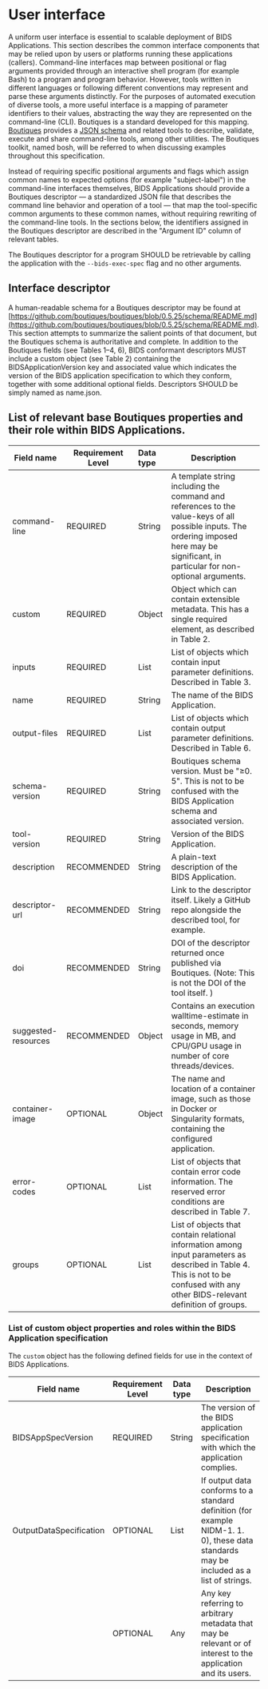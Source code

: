 # User interface

A uniform user interface is essential to scalable deployment of BIDS
Applications. This section describes the common interface components that may be
relied upon by users or platforms running these applications (callers).
Command-line interfaces map between positional or flag arguments provided
through an interactive shell program (for example Bash) to a program and program
behavior. However, tools written in different languages or following different
conventions may represent and parse these arguments distinctly. For the purposes
of automated execution of diverse tools, a more useful interface is a mapping of
parameter identifiers to their values, abstracting the way they are represented
on the command-line (CLI). Boutiques is a standard developed for this mapping.
[Boutiques](https://github.com/boutiques/boutiques) provides a
[JSON schema](https://github.com/boutiques/boutiques/tree/master/schema) and
related tools to describe, validate, execute and share command-line tools, among
other utilities. The Boutiques toolkit, named bosh, will be referred to when
discussing examples throughout this specification.

Instead of requiring specific positional arguments and flags which assign common
names to expected options (for example "subject-label") in the command-line interfaces
themselves, BIDS Applications should provide a Boutiques descriptor — a
standardized JSON file that describes the command line behavior and operation of
a tool — that map the tool-specific common arguments to these common names,
without requiring rewriting of the command-line tools. In the sections below,
the identifiers assigned in the Boutiques descriptor are described in the
"Argument ID" column of relevant tables.

The Boutiques descriptor for a program SHOULD be retrievable by calling the
application with the `--bids-exec-spec` flag and no other arguments.

## Interface descriptor

A human-readable schema for a Boutiques descriptor may be found at
[https://github.com/boutiques/boutiques/blob/0.5.25/schema/README.md](https://github.com/boutiques/boutiques/blob/0.5.25/schema/README.md).
This section attempts to summarize the salient points of that document, but the
Boutiques schema is authoritative and complete. In addition to the Boutiques
fields (see Tables 1–4, 6), BIDS conformant descriptors MUST include a custom
object (see Table 2) containing the BIDSApplicationVersion key and associated
value which indicates the version of the BIDS application specification to which
they conform, together with some additional optional fields. Descriptors SHOULD
be simply named as name.json.

## List of relevant base Boutiques properties and their role within BIDS Applications.

| Field name          | Requirement Level | Data type | Description                                                                                                                                                                               |
|---------------------|-------------------|:----------|-------------------------------------------------------------------------------------------------------------------------------------------------------------------------------------------|
| command-line        | REQUIRED          | String    | A template string including the command and references to the value-keys of all possible inputs.  The ordering imposed here may be significant, in particular for non-optional arguments. |
| custom              | REQUIRED          | Object    | Object which can contain extensible metadata.  This has a single required element, as described in Table 2.                                                                               |
| inputs              | REQUIRED          | List      | List of objects which contain input parameter definitions.  Described in Table 3.                                                                                                         |
| name                | REQUIRED          | String    | The name of the BIDS Application.                                                                                                                                                         |
| output-files        | REQUIRED          | List      | List of objects which contain output parameter definitions.  Described in Table 6.                                                                                                        |
| schema-version      | REQUIRED          | String    | Boutiques schema version.  Must be "≥0. 5".  This is not to be confused with the BIDS Application schema and associated version.                                                          |
| tool-version        | REQUIRED          | String    | Version of the BIDS Application.                                                                                                                                                          |
| description         | RECOMMENDED       | String    | A plain-text description of the BIDS Application.                                                                                                                                         |
| descriptor-url      | RECOMMENDED       | String    | Link to the descriptor itself.  Likely a GitHub repo alongside the described tool, for example.                                                                                           |
| doi                 | RECOMMENDED       | String    | DOI of the descriptor returned once published via Boutiques.  (Note: This is not the DOI of the tool itself. )                                                                            |
| suggested-resources | RECOMMENDED       | Object    | Contains an execution walltime-estimate in seconds, memory usage in MB, and CPU/GPU usage in number of core threads/devices.                                                              |
| container-image     | OPTIONAL          | Object    | The name and location of a container image, such as those in Docker or Singularity formats, containing the configured application.                                                        |
| error-codes         | OPTIONAL          | List      | List of objects that contain error code information.  The reserved error conditions are described in Table 7.                                                                             |
| groups              | OPTIONAL          | List      | List of objects that contain relational information among input parameters as described in Table 4.  This is not to be confused with any other BIDS-relevant definition of groups.        |


### List of custom object properties and roles within the BIDS Application specification

The `custom` object has the following defined fields for use in the context of BIDS Applications.

| Field name              | Requirement Level   | Data type   | Description                                                                                                                             |
|-------------------------|---------------------|-------------|-----------------------------------------------------------------------------------------------------------------------------------------|
| BIDSAppSpecVersion      | REQUIRED            | String      | The version of the BIDS application specification with which the application complies.                                                  |
| OutputDataSpecification | OPTIONAL            | List        | If output data conforms to a standard definition (for example NIDM-1. 1. 0), these data standards may be included as a list of strings. |
| <unspecified>           | OPTIONAL            | Any         | Any key referring to arbitrary metadata that may be relevant or of interest to the application and its users.                           |
